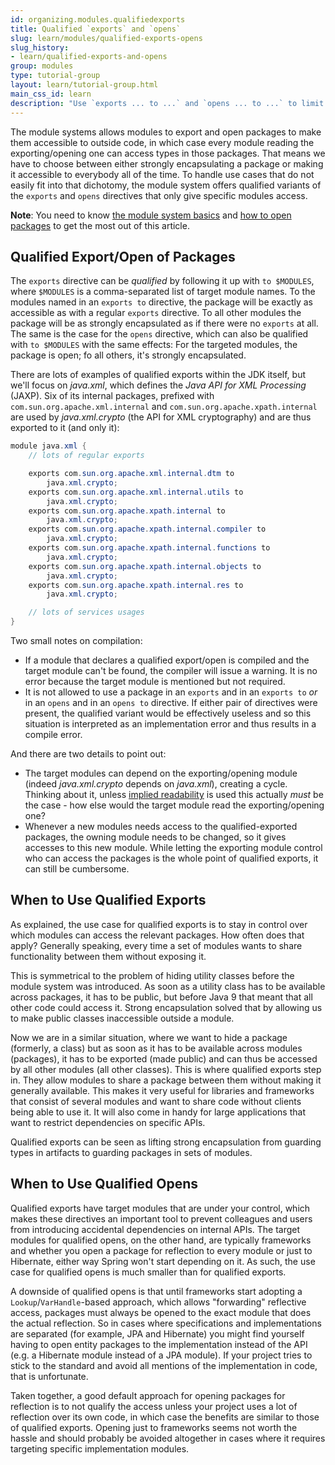 ```yaml
---
id: organizing.modules.qualifiedexports
title: Qualified `exports` and `opens`
slug: learn/modules/qualified-exports-opens
slug_history:
- learn/qualified-exports-and-opens
group: modules
type: tutorial-group
layout: learn/tutorial-group.html
main_css_id: learn
description: "Use `exports ... to ...` and `opens ... to ...` to limit accessibility of exported or opened packages to specific modules."
---
```


The module systems allows modules to export and open packages to make them accessible to outside code, in which case every module reading the exporting/opening one can access types in those packages.
That means we have to choose between either strongly encapsulating a package or making it accessible to everybody all of the time.
To handle use cases that do not easily fit into that dichotomy, the module system offers qualified variants of the `exports` and `opens` directives that only give specific modules access.

**Note**:
You need to know [the module system basics](id:organizing.modules.intro) and [how to open packages](id:organizing.modules.reflection) to get the most out of this article.


## Qualified Export/Open of Packages

The `exports` directive can be _qualified_ by following it up with `to $MODULES`, where `$MODULES` is a comma-separated list of target module names.
To the modules named in an `exports to` directive, the package will be exactly as accessible as with a regular `exports` directive.
To all other modules the package will be as strongly encapsulated as if there were no `exports` at all.
The same is the case for the `opens` directive, which can also be qualified with `to $MODULES` with the same effects:
For the targeted modules, the package is open; fo all others, it's strongly encapsulated.

There are lots of examples of qualified exports within the JDK itself, but we'll focus on _java.xml_, which defines the _Java API for XML Processing_ (JAXP).
Six of its internal packages, prefixed with `com.sun.org.apache.xml.internal` and `com.sun.org.apache.xpath.internal` are used by _java.xml.crypto_ (the API for XML cryptography) and are thus exported to it (and only it):

```java
module java.xml {
	// lots of regular exports

    exports com.sun.org.apache.xml.internal.dtm to
        java.xml.crypto;
    exports com.sun.org.apache.xml.internal.utils to
        java.xml.crypto;
    exports com.sun.org.apache.xpath.internal to
        java.xml.crypto;
    exports com.sun.org.apache.xpath.internal.compiler to
        java.xml.crypto;
    exports com.sun.org.apache.xpath.internal.functions to
        java.xml.crypto;
    exports com.sun.org.apache.xpath.internal.objects to
        java.xml.crypto;
    exports com.sun.org.apache.xpath.internal.res to
        java.xml.crypto;

	// lots of services usages
}
```

Two small notes on compilation:

* If a module that declares a qualified export/open is compiled and the target module can't be found, the compiler will issue a warning.
  It is no error because the target module is mentioned but not required.
* It is not allowed to use a package in an `exports` and in an `exports to` _or_ in an `opens` and in an `opens to` directive.
  If either pair of directives were present, the qualified variant would be effectively useless and so this situation is interpreted as an implementation error and thus results in a compile error.

And there are two details to point out:

* The target modules can depend on the exporting/opening module (indeed _java.xml.crypto_ depends on _java.xml_), creating a cycle.
  Thinking about it, unless [implied readability](id:organizing.modules.implreadability) is used this actually _must_ be the case - how else would the target module read the exporting/opening one?
* Whenever a new modules needs access to the qualified-exported packages, the owning module needs to be changed, so it gives accesses to this new module.
  While letting the exporting module control who can access the packages is the whole point of qualified exports, it can still be cumbersome.


## When to Use Qualified Exports

As explained, the use case for qualified exports is to stay in control over which modules can access the relevant packages.
How often does that apply?
Generally speaking, every time a set of modules wants to share functionality between them without exposing it.

This is symmetrical to the problem of hiding utility classes before the module system was introduced.
As soon as a utility class has to be available across packages, it has to be public, but before Java 9 that meant that all other code could access it.
Strong encapsulation solved that by allowing us to make public classes inaccessible outside a module.

Now we are in a similar situation, where we want to hide a package (formerly, a class) but as soon as it has to be available across modules (packages), it has to be exported (made public) and can thus be accessed by all other modules (all other classes).
This is where qualified exports step in.
They allow modules to share a package between them without making it generally available.
This makes it very useful for libraries and frameworks that consist of several modules and want to share code without clients being able to use it.
It will also come in handy for large applications that want to restrict dependencies on specific APIs.

Qualified exports can be seen as lifting strong encapsulation from guarding types in artifacts to guarding packages in sets of modules.


## When to Use Qualified Opens

Qualified exports have target modules that are under your control, which makes these directives an important tool to prevent colleagues and users from introducing accidental dependencies on internal APIs.
The target modules for qualified opens, on the other hand, are typically frameworks and whether you open a package for reflection to every module or just to Hibernate, either way Spring won't start depending on it.
As such, the use case for qualified opens is much smaller than for qualified exports.

A downside of qualified opens is that until frameworks start adopting a `Lookup`/`VarHandle`-based approach, which allows "forwarding" reflective access, packages must always be opened to the exact module that does the actual reflection.
So in cases where specifications and implementations are separated (for example, JPA and Hibernate) you might find yourself having to open entity packages to the implementation instead of the API (e.g. a Hibernate module instead of a JPA module).
If your project tries to stick to the standard and avoid all mentions of the implementation in code, that is unfortunate.

Taken together, a good default approach for opening packages for reflection is to not qualify the access unless your project uses a lot of reflection over its own code, in which case the benefits are similar to those of qualified exports.
Opening just to frameworks seems not worth the hassle and should probably be avoided altogether in cases where it requires targeting specific implementation modules.
